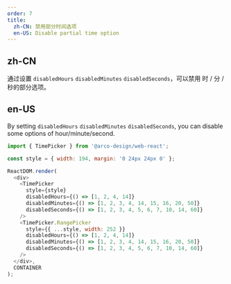 ```yaml
---
order: 7
title:
  zh-CN: 禁用部分时间选项
  en-US: Disable partial time option
---
```


## zh-CN

通过设置 `disabledHours` `disabledMinutes` `disabledSeconds`，可以禁用 时 / 分 / 秒的部分选项。

## en-US

By setting `disabledHours` `disabledMinutes` `disabledSeconds`, you can disable some options of hour/minute/second.

```js
import { TimePicker } from '@arco-design/web-react';

const style = { width: 194, margin: '0 24px 24px 0' };

ReactDOM.render(
  <div>
    <TimePicker
      style={style}
      disabledHours={() => [1, 2, 4, 14]}
      disabledMinutes={() => [1, 2, 3, 4, 14, 15, 16, 20, 50]}
      disabledSeconds={() => [1, 2, 3, 4, 5, 6, 7, 10, 14, 60]}
    />
    <TimePicker.RangePicker
      style={{ ...style, width: 252 }}
      disabledHours={() => [1, 2, 4, 14]}
      disabledMinutes={() => [1, 2, 3, 4, 14, 15, 16, 20, 50]}
      disabledSeconds={() => [1, 2, 3, 4, 5, 6, 7, 10, 14, 60]}
    />
  </div>,
  CONTAINER
);
```
